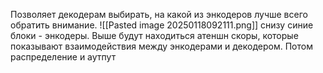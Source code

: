 Позволяет декодерам выбирать, на какой из энкодеров лучше всего обратить внимание.
![[Pasted image 20250118092111.png]]
снизу синие блоки - энкодеры. Выше будут находиться атеншн скоры, которые показывают взаимодействия между энкодерами и декодером. Потом распределение и аутпут